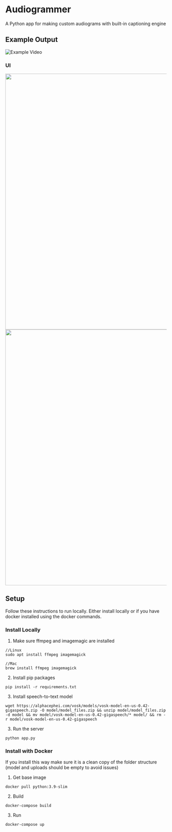 # Audiogrammer
A Python app for making custom audiograms with built-in captioning engine

## Example Output
![Example Video](https://github.com/ColinRoitt/Audiogrammer/assets/9614541/a187337d-cba5-4007-b6fd-27d5914c3e11)

### UI
<img src="https://github.com/ColinRoitt/Audiogrammer/assets/9614541/7e41eaa4-b5aa-4da1-aa69-03976ffff2fb" height="800"/>
<img src="https://github.com/ColinRoitt/Audiogrammer/assets/9614541/c38d937e-8a87-45aa-9699-11baef874264" height="800"/>


## Setup

Follow these instructions to run locally. Either install locally or if you have docker installed using the docker commands.

### Install Locally

1. Make sure ffmpeg and imagemagic are installed

```
//Linux
sudo apt install ffmpeg imagemagick
```
```
//Mac
brew install ffmpeg imagemagick
```

2. Install pip packages
```
pip install -r requirements.txt
```

3. Install speech-to-text model
```
wget https://alphacephei.com/vosk/models/vosk-model-en-us-0.42-gigaspeech.zip -O model/model_files.zip && unzip model/model_files.zip -d model && mv model/vosk-model-en-us-0.42-gigaspeech/* model/ && rm -r model/vosk-model-en-us-0.42-gigaspeech
```

3. Run the server

```
python app.py
```

### Install with Docker
If you install this way make sure it is a clean copy of the folder structure (model and uploads should be empty to avoid issues)

1. Get base image
```
docker pull python:3.9-slim
```

2. Build
```
docker-compose build
```

3. Run
```
docker-compose up
```